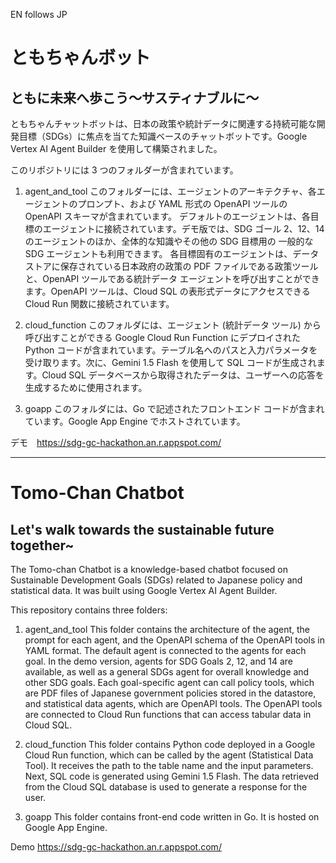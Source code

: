EN follows JP

# ともちゃんボット
## ともに未来へ歩こう〜サスティナブルに〜

ともちゃんチャットボットは、日本の政策や統計データに関連する持続可能な開発目標（SDGs）に焦点を当てた知識ベースのチャットボットです。Google Vertex AI Agent Builder を使用して構築されました。

このリポジトリには 3 つのフォルダーが含まれています。

1. agent_and_tool
このフォルダーには、エージェントのアーキテクチャ、各エージェントのプロンプト、および YAML 形式の OpenAPI ツールの OpenAPI スキーマが含まれています。
デフォルトのエージェントは、各目標のエージェントに接続されています。デモ版では、SDG ゴール 2、12、14 のエージェントのほか、全体的な知識やその他の SDG 目標用の 一般的な SDG エージェントも利用できます。
各目標固有のエージェントは、データストアに保存されている日本政府の政策の PDF ファイルである政策ツールと、OpenAPI ツールである統計データ エージェントを呼び出すことができます。OpenAPI ツールは、Cloud SQL の表形式データにアクセスできる Cloud Run 関数に接続されています。

2. cloud_function
このフォルダには、エージェント (統計データ ツール) から呼び出すことができる Google Cloud Run Function にデプロイされた Python コードが含まれています。テーブル名へのパスと入力パラメータを受け取ります。次に、Gemini 1.5 Flash を使用して SQL コードが生成されます。Cloud SQL データベースから取得されたデータは、ユーザーへの応答を生成するために使用されます。

3. goapp
このフォルダには、Go で記述されたフロントエンド コードが含まれています。Google App Engine でホストされています。

デモ　https://sdg-gc-hackathon.an.r.appspot.com/
__________________

# Tomo-Chan Chatbot
## Let's walk towards the sustainable future together~

The Tomo-chan Chatbot is a knowledge-based chatbot focused on Sustainable Development Goals (SDGs) related to Japanese policy and statistical data. It was built using Google Vertex AI Agent Builder.

This repository contains three folders:

1. agent_and_tool
This folder contains the architecture of the agent, the prompt for each agent, and the OpenAPI schema of the OpenAPI tools in YAML format.
The default agent is connected to the agents for each goal. In the demo version, agents for SDG Goals 2, 12, and 14 are available, as well as a general SDGs agent for overall knowledge and other SDG goals.
Each goal-specific agent can call policy tools, which are PDF files of Japanese government policies stored in the datastore, and statistical data agents, which are OpenAPI tools. The OpenAPI tools are connected to Cloud Run functions that can access tabular data in Cloud SQL.

2. cloud_function
This folder contains Python code deployed in a Google Cloud Run function, which can be called by the agent (Statistical Data Tool). It receives the path to the table name and the input parameters. Next, SQL code is generated using Gemini 1.5 Flash. The data retrieved from the Cloud SQL database is used to generate a response for the user.

3. goapp
This folder contains front-end code written in Go. It is hosted on Google App Engine.

Demo https://sdg-gc-hackathon.an.r.appspot.com/
